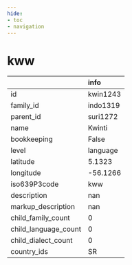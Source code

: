 ```yaml
---
hide:
- toc
- navigation
---
```

# kww
|                      | info     |
|:---------------------|:---------|
| id                   | kwin1243 |
| family_id            | indo1319 |
| parent_id            | suri1272 |
| name                 | Kwinti   |
| bookkeeping          | False    |
| level                | language |
| latitude             | 5.1323   |
| longitude            | -56.1266 |
| iso639P3code         | kww      |
| description          | nan      |
| markup_description   | nan      |
| child_family_count   | 0        |
| child_language_count | 0        |
| child_dialect_count  | 0        |
| country_ids          | SR       |